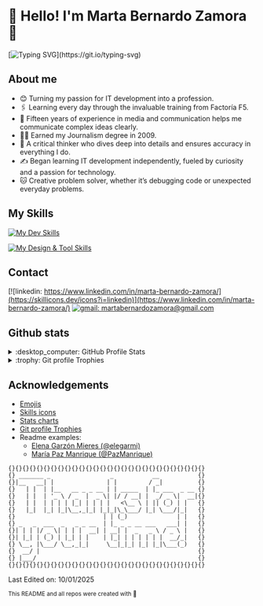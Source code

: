 
# :space_invader: Hello! I'm Marta Bernardo Zamora :space_invader:

[![Typing SVG](https://readme-typing-svg.demolab.com?font=Fira+Code&pause=10&color=7514A9&center=true&width=435&lines=Trying+it+and+Catching+it...+;so+Learning+it!)](https://git.io/typing-svg)

## About me

- :blush: Turning my passion for IT development into a profession.
- :paperclips: Learning every day through the invaluable training from Factoría F5.
- :newspaper: Fifteen years of experience in media and communication helps me communicate complex ideas clearly.
- :woman_teacher: Earned my Journalism degree in 2009.
- :brain: A critical thinker who dives deep into details and ensures accuracy in everything I do.
- :writing_hand: Began learning IT development independently, fueled by curiosity and a passion for technology.
- :cat: Creative problem solver, whether it’s debugging code or unexpected everyday problems.

## My Skills

[![My Dev Skills](https://skillicons.dev/icons?i=js,html,css,jquery,react,py,django,mysql,php,svg)](https://skillicons.dev)

[![My Design & Tool Skills](https://skillicons.dev/icons?i=blender,figma,github,obsidian)](https://skillicons.dev)

## Contact

[![linkedin: https://www.linkedin.com/in/marta-bernardo-zamora/](https://skillicons.dev/icons?i=linkedin)](https://www.linkedin.com/in/marta-bernardo-zamora/)
[![gmail: martabernardozamora@gmail.com](https://skillicons.dev/icons?i=gmail)](mailto:martabernardozamora@gmail.com)

## Github stats

<details>

<summary>:desktop_computer: GitHub Profile Stats</summary>

![profile-details](http://github-profile-summary-cards.vercel.app/api/cards/profile-details?username=MartaBernardoZamora&theme=tokyonight)

![stats](http://github-profile-summary-cards.vercel.app/api/cards/stats?username=MartaBernardoZamora&theme=tokyonight) ![repos-per-language](http://github-profile-summary-cards.vercel.app/api/cards/repos-per-language?username=MartaBernardoZamora&theme=tokyonight)

</details>
<details>

<summary>:trophy: Git profile Trophies</summary>

![git-profile-trophies](https://github-profile-trophy.vercel.app/?username=MartaBernardoZamora&layout=compact&theme=tokyonight)

</details>

## Acknowledgements

- [Emojis](https://github.com/ikatyang/emoji-cheat-sheet)
- [Skills icons](https://github.com/tandpfun/skill-icons)
- [Stats charts](https://github.com/vn7n24fzkq/github-profile-summary-cards)
- [Git profile Trophies](https://github.com/ryo-ma/github-profile-trophy)
- Readme examples:
  - [Elena Garzón Mieres (@elegarmi)](https://github.com/elegarmi)
  - [María Paz Manrique (@PazManrique)](https://github.com/PazManrique)

```batch
{}{}{}{}{}{}{}{}{}{}{}{}{}{}{}{}{}{}{}{}{}{}{}{}{}{}{}{}
{} _______ _                 _           __           {}
{}|__   __| |               | |         / _|          {}
{}   | |  | |__   __ _ _ __ | | _____  | |_ ___  _ __ {}
{}   | |  | '_ \ / _  |  _ \| |/ / __| |  _/ _ \|  __|{}
{}   | |  | | | | |_| | | | |   <\__ \ | || (_) | |   {}
{}   |_|  |_| |_|\__,_|_| |_|_|\_\___/ |_| \___/|_|   {}
{}                         | | (_)              | |   {}
{} _   _  ___  _   _ _ __  | |_ _ _ __ ___   ___| |   {}
{}| | | |/ _ \| | | |  __| | __| |  _   _ \ / _ \ |   {}
{}| |_| | (_) | |_| | |    | |_| | | | | | |  __/_|   {}
{} \__, |\___/ \__,_|_|     \__|_|_| |_| |_|\___(_)   {}
{}  __/ |                                             {}
{} |___/                                              {}
{}{}{}{}{}{}{}{}{}{}{}{}{}{}{}{}{}{}{}{}{}{}{}{}{}{}{}{}
```
Last Edited on:
10/01/2025

<sub>This README and all repos were created with :purple_heart:</sub>
